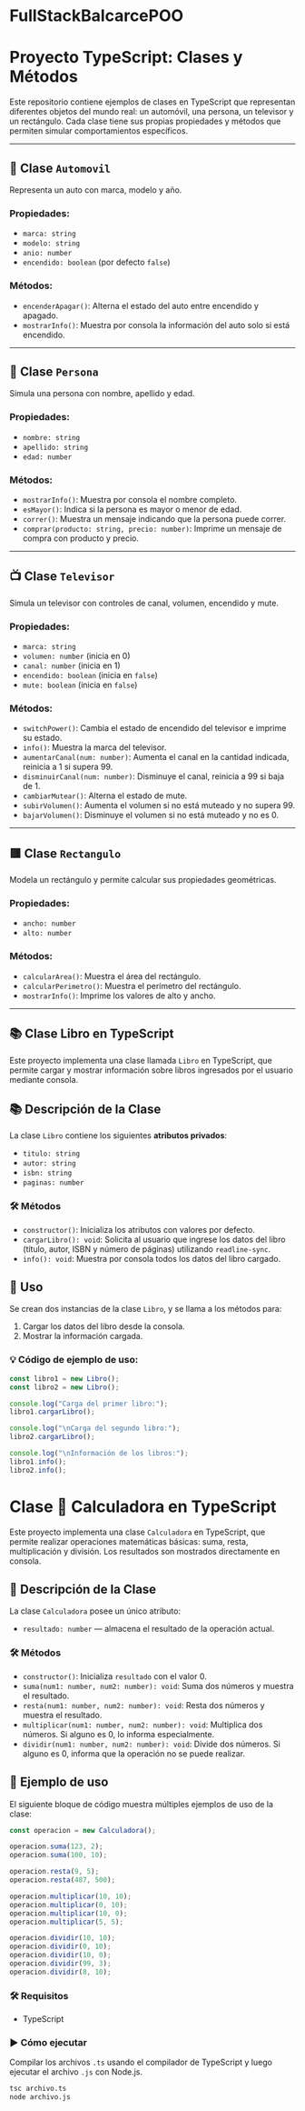 # FullStackBalcarcePOO
# Proyecto TypeScript: Clases y Métodos

Este repositorio contiene ejemplos de clases en TypeScript que representan diferentes objetos del mundo real: un automóvil, una persona, un televisor y un rectángulo. Cada clase tiene sus propias propiedades y métodos que permiten simular comportamientos específicos.

---

## 🚗 Clase `Automovil`

Representa un auto con marca, modelo y año.

### Propiedades:
- `marca: string`
- `modelo: string`
- `anio: number`
- `encendido: boolean` (por defecto `false`)

### Métodos:
- `encenderApagar()`: Alterna el estado del auto entre encendido y apagado.
- `mostrarInfo()`: Muestra por consola la información del auto solo si está encendido.

---

## 🧍 Clase `Persona`

Simula una persona con nombre, apellido y edad.

### Propiedades:
- `nombre: string`
- `apellido: string`
- `edad: number`

### Métodos:
- `mostrarInfo()`: Muestra por consola el nombre completo.
- `esMayor()`: Indica si la persona es mayor o menor de edad.
- `correr()`: Muestra un mensaje indicando que la persona puede correr.
- `comprar(producto: string, precio: number)`: Imprime un mensaje de compra con producto y precio.

---

## 📺 Clase `Televisor`

Simula un televisor con controles de canal, volumen, encendido y mute.

### Propiedades:
- `marca: string`
- `volumen: number` (inicia en 0)
- `canal: number` (inicia en 1)
- `encendido: boolean` (inicia en `false`)
- `mute: boolean` (inicia en `false`)

### Métodos:
- `switchPower()`: Cambia el estado de encendido del televisor e imprime su estado.
- `info()`: Muestra la marca del televisor.
- `aumentarCanal(num: number)`: Aumenta el canal en la cantidad indicada, reinicia a 1 si supera 99.
- `disminuirCanal(num: number)`: Disminuye el canal, reinicia a 99 si baja de 1.
- `cambiarMutear()`: Alterna el estado de mute.
- `subirVolumen()`: Aumenta el volumen si no está muteado y no supera 99.
- `bajarVolumen()`: Disminuye el volumen si no está muteado y no es 0.

---

## 🟥 Clase `Rectangulo`

Modela un rectángulo y permite calcular sus propiedades geométricas.

### Propiedades:
- `ancho: number`
- `alto: number`

### Métodos:
- `calcularArea()`: Muestra el área del rectángulo.
- `calcularPerimetro()`: Muestra el perímetro del rectángulo.
- `mostrarInfo()`: Imprime los valores de alto y ancho.

---

## 📚 Clase Libro en TypeScript

Este proyecto implementa una clase llamada `Libro` en TypeScript, que permite cargar y mostrar información sobre libros ingresados por el usuario mediante consola.

## 📚 Descripción de la Clase

La clase `Libro` contiene los siguientes **atributos privados**:

- `titulo: string`
- `autor: string`
- `isbn: string`
- `paginas: number`

### 🛠️ Métodos

- `constructor()`: Inicializa los atributos con valores por defecto.
- `cargarLibro(): void`: Solicita al usuario que ingrese los datos del libro (título, autor, ISBN y número de páginas) utilizando `readline-sync`.
- `info(): void`: Muestra por consola todos los datos del libro cargado.

## 🧪 Uso

Se crean dos instancias de la clase `Libro`, y se llama a los métodos para:

1. Cargar los datos del libro desde la consola.
2. Mostrar la información cargada.

### 💡 Código de ejemplo de uso:

```ts
const libro1 = new Libro();
const libro2 = new Libro();

console.log("Carga del primer libro:");
libro1.cargarLibro();

console.log("\nCarga del segundo libro:");
libro2.cargarLibro();

console.log("\nInformación de los libros:");
libro1.info();
libro2.info();
```

# Clase 🧮 Calculadora en TypeScript

Este proyecto implementa una clase `Calculadora` en TypeScript, que permite realizar operaciones matemáticas básicas: suma, resta, multiplicación y división. Los resultados son mostrados directamente en consola.

## 🧮 Descripción de la Clase

La clase `Calculadora` posee un único atributo:

- `resultado: number` — almacena el resultado de la operación actual.

### 🛠️ Métodos

- `constructor()`: Inicializa `resultado` con el valor 0.
- `suma(num1: number, num2: number): void`: Suma dos números y muestra el resultado.
- `resta(num1: number, num2: number): void`: Resta dos números y muestra el resultado.
- `multiplicar(num1: number, num2: number): void`: Multiplica dos números. Si alguno es 0, lo informa especialmente.
- `dividir(num1: number, num2: number): void`: Divide dos números. Si alguno es 0, informa que la operación no se puede realizar.

## 🔢 Ejemplo de uso

El siguiente bloque de código muestra múltiples ejemplos de uso de la clase:

```ts
const operacion = new Calculadora();

operacion.suma(123, 2);
operacion.suma(100, 10);

operacion.resta(9, 5);
operacion.resta(487, 500);

operacion.multiplicar(10, 10);
operacion.multiplicar(0, 10);
operacion.multiplicar(10, 0);
operacion.multiplicar(5, 5);

operacion.dividir(10, 10);
operacion.dividir(0, 10);
operacion.dividir(10, 0);
operacion.dividir(99, 3);
operacion.dividir(8, 10);
```

### 🛠️ Requisitos
- TypeScript

### ▶️ Cómo ejecutar
Compilar los archivos `.ts` usando el compilador de TypeScript y luego ejecutar el archivo `.js` con Node.js.

```bash
tsc archivo.ts
node archivo.js